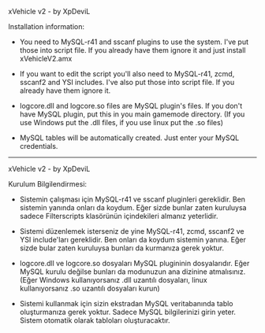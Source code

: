 xVehicle v2 - by XpDeviL

Installation information:

- You need to MySQL-r41 and sscanf plugins to use the system.
I've put those into script file. If you already have them ignore it and just install xVehicleV2.amx

- If you want to edit the script you'll also need to MySQL-r41, zcmd, sscanf2 and YSI includes.
I've also put those into script file. If you already have them ignore it.

- logcore.dll and logcore.so files are MySQL plugin's files. If you don't have MySQL plugin, put this in you main gamemode directory.
(If you use Windows put the .dll files, if you use linux put the .so files)

- MySQL tables will be automatically created. Just enter your MySQL credentials.

----

xVehicle v2 - by XpDeviL

Kurulum Bilgilendirmesi:

- Sistemin çalışması için MySQL-r41 ve sscanf pluginleri gereklidir.
Ben sistemin yanında onları da koydum. Eğer sizde bunlar zaten kuruluysa sadece Filterscripts klasörünün içindekileri almanız yeterlidir.

- Sistemi düzenlemek isterseniz de yine MySQL-r41, zcmd, sscanf2 ve YSI include'ları gereklidir.
Ben onları da koydum sistemin yanına. Eğer sizde bular zaten kuruluysa bunları da kurmanıza gerek yoktur.

- logcore.dll ve logcore.so dosyaları MySQL plugininin dosyalarıdır. Eğer MySQL kurulu değilse bunları da modunuzun ana dizinine atmalısınız.
(Eğer Windows kullanıyorsanız .dll uzantılı dosyaları, linux kullanıyorsanız .so uzantılı dosyaları kurun)

- Sistemi kullanmak için sizin ekstradan MySQL veritabanında tablo oluşturmanıza gerek yoktur. Sadece MySQL bilgilerinizi girin yeter.
Sistem otomatik olarak tabloları oluşturacaktır.
